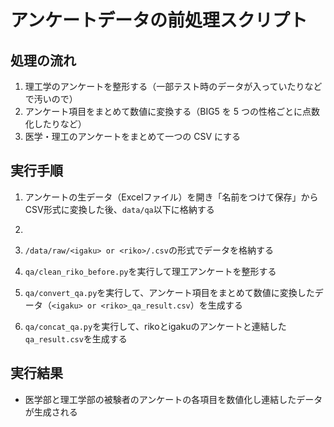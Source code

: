 # アンケートデータの前処理スクリプト

## 処理の流れ

1. 理工学のアンケートを整形する（一部テスト時のデータが入っていたりなどで汚いので）
2. アンケート項目をまとめて数値に変換する（BIG5 を 5 つの性格ごとに点数化したりなど）
3. 医学・理工のアンケートをまとめて一つの CSV にする

## 実行手順

1. アンケートの生データ（Excelファイル）を開き「名前をつけて保存」からCSV形式に変換した後、`data/qa`以下に格納する
2.

1. `/data/raw/<igaku> or <riko>/.csv`の形式でデータを格納する
2. `qa/clean_riko_before.py`を実行して理工アンケートを整形する
3. `qa/convert_qa.py`を実行して、アンケート項目をまとめて数値に変換したデータ（`<igaku> or <riko>_qa_result.csv`）を生成する
4. `qa/concat_qa.py`を実行して、rikoとigakuのアンケートと連結した`qa_result.csv`を生成する

## 実行結果

- 医学部と理工学部の被験者のアンケートの各項目を数値化し連結したデータが生成される